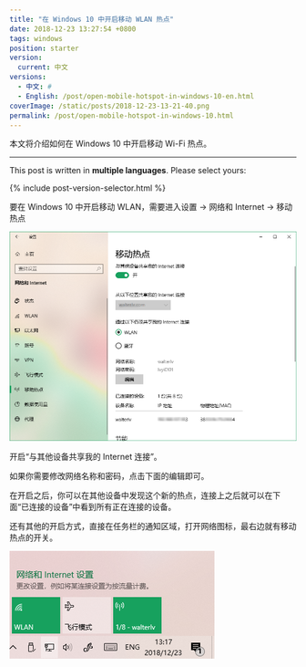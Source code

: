 ```yaml
---
title: "在 Windows 10 中开启移动 WLAN 热点"
date: 2018-12-23 13:27:54 +0800
tags: windows
position: starter
version:
  current: 中文
versions:
  - 中文: #
  - English: /post/open-mobile-hotspot-in-windows-10-en.html
coverImage: /static/posts/2018-12-23-13-21-40.png
permalink: /post/open-mobile-hotspot-in-windows-10.html
---
```


本文将介绍如何在 Windows 10 中开启移动 Wi-Fi 热点。

---

This post is written in **multiple languages**. Please select yours:

{% include post-version-selector.html %}

要在 Windows 10 中开启移动 WLAN，需要进入设置 -> 网络和 Internet -> 移动热点

![移动热点](/static/posts/2018-12-23-13-21-40.png)

开启“与其他设备共享我的 Internet 连接”。

如果你需要修改网络名称和密码，点击下面的编辑即可。

在开启之后，你可以在其他设备中发现这个新的热点，连接上之后就可以在下面“已连接的设备”中看到所有正在连接的设备。

还有其他的开启方式，直接在任务栏的通知区域，打开网络图标，最右边就有移动热点的开关。

![通知区域的网络图标](/static/posts/2018-12-23-13-27-43.png)


